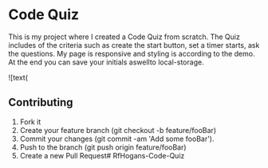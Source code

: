 #                                             Code Quiz

This is my project where I created a Code Quiz from scratch. The Quiz includes of the criteria such as create the start button, set a timer starts, ask the questions. My page is responsive and styling is according to the demo. At the end you can save your initials aswellto local-storage.

![text(

## Contributing


1. Fork it
2. Create your feature branch (git checkout -b feature/fooBar)
3. Commit your changes (git commit -am 'Add some fooBar').
4. Push to the branch (git push origin feature/fooBar)
5. Create a new Pull Request# RfHogans-Code-Quiz
